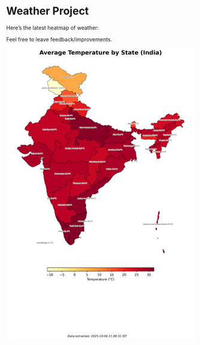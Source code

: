# Weather Project

Here’s the latest heatmap of weather:

Feel free to leave feedback/improvements.

![India Heatmap](docs/assets/india_heatmap.png?v=E353F9)
